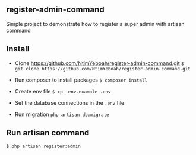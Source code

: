 ## register-admin-command

Simple project to demonstrate how to register a super admin with artisan command

## Install

- Clone https://github.com/NtimYeboah/register-admin-command.git 
`$ git clone https://github.com/NtimYeboah/register-admin-command.git`

- Run composer to install packages
`$ composer install`

- Create env file
`$ cp .env.example .env`

- Set the database connections in the `.env` file

- Run migration
`php artisan db:migrate`

## Run artisan command

`$ php artisan register:admin`
